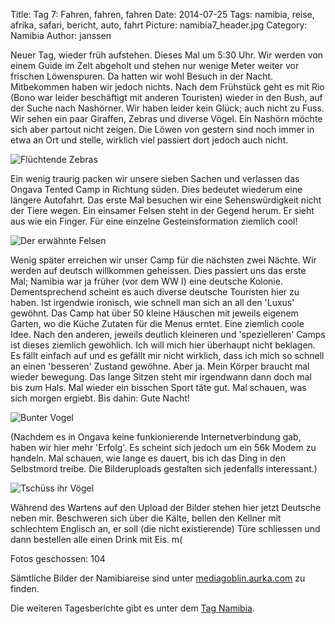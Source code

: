 Title: Tag 7: Fahren, fahren, fahren
Date: 2014-07-25
Tags: namibia, reise, afrika, safari, bericht, auto, fahrt
Picture: namibia7_header.jpg
Category: Namibia
Author: janssen

Neuer Tag, wieder früh aufstehen. Dieses Mal um 5:30 Uhr. Wir werden von einem Guide im Zelt abgeholt und stehen nur wenige Meter weiter vor frischen Löwenspuren. Da hatten wir wohl Besuch in der Nacht. Mitbekommen haben wir jedoch nichts. Nach dem Frühstück geht es mit Rio (Bono war leider beschäftigt mit anderen Touristen) wieder in den Bush, auf der Suche nach Nashörner. Wir haben leider kein Glück; auch nicht zu Fuss. Wir sehen ein paar Giraffen, Zebras und diverse Vögel. Ein Nashörn möchte sich aber partout nicht zeigen. Die Löwen von gestern sind noch immer in etwa an Ort und stelle, wirklich viel passiert dort jedoch auch nicht.

![Flüchtende Zebras](https://mediagoblin.aurka.com/mgoblin_media/media_entries/295/ABC2995.medium.jpg)

Ein wenig traurig packen wir unsere sieben Sachen und verlassen das Ongava Tented Camp in Richtung süden. Dies bedeutet wiederum eine längere Autofahrt. Das erste Mal besuchen wir eine Sehenswürdigkeit nicht der Tiere wegen. Ein einsamer Felsen steht in der Gegend herum. Er sieht aus wie ein Finger. Für eine einzelne Gesteinsformation ziemlich cool!

![Der erwähnte Felsen](https://mediagoblin.aurka.com/mgoblin_media/media_entries/300/ABC3035.medium.jpg)

Wenig später erreichen wir unser Camp für die nächsten zwei Nächte. Wir werden auf deutsch willkommen geheissen. Dies passiert uns das erste Mal; Namibia war ja früher (vor dem WW I) eine deutsche Kolonie. Dementsprechend scheint es auch diverse deutsche Touristen hier zu haben. Ist irgendwie ironisch, wie schnell man sich an all den 'Luxus' gewöhnt. Das Camp hat über 50 kleine Häuschen mit jeweils eigenem Garten, wo die Küche Zutaten für die Menus erntet. Eine ziemlich coole Idee. Nach den anderen, jeweils deutlich kleineren und 'spezielleren' Camps ist dieses ziemlich gewöhlich. Ich will mich hier überhaupt nicht beklagen. Es fällt einfach auf und es gefällt mir nicht wirklich, dass ich mich so schnell an einen 'besseren' Zustand gewöhne. Aber ja. Mein Körper braucht mal wieder bewegung. Das lange Sitzen steht mir irgendwann dann doch mal bis zum Hals. Mal wieder ein bisschen Sport täte gut. Mal schauen, was sich morgen ergiebt. Bis dahin: Gute Nacht!

![Bunter Vogel](https://mediagoblin.aurka.com/mgoblin_media/media_entries/299/ABC3016.medium.jpg)

(Nachdem es in Ongava keine funkionierende Internetverbindung gab, haben wir hier mehr 'Erfolg'. Es scheint sich jedoch um ein 56k Modem zu handeln. Mal schauen, wie lange es dauert, bis ich das Ding in den Selbstmord treibe. Die Bilderuploads gestalten sich jedenfalls interessant.)

![Tschüss ihr Vögel](https://mediagoblin.aurka.com/mgoblin_media/media_entries/298/ABC3010.medium.jpg)

Während des Wartens auf den Upload der Bilder stehen hier jetzt Deutsche neben mir. Beschweren sich über die Kälte, bellen den Kellner mit schlechtem Englisch an, er soll (die nicht existierende) Türe schliessen und dann bestellen alle einen Drink mit Eis. m( 

Fotos geschossen: 104

Sämtliche Bilder der Namibiareise sind unter [mediagoblin.aurka.com](https://mediagoblin.aurka.com/u/janssen/collection/namibia-2014/) zu finden.

Die weiteren Tagesberichte gibt es unter dem [Tag Namibia](https://blog.aurka.com/tag/namibia.html).
